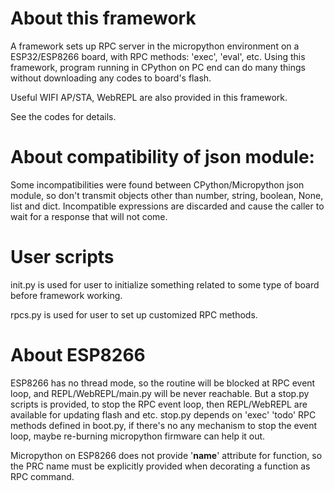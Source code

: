 # About this framework
A framework sets up RPC server in the micropython environment on a ESP32/ESP8266 board, with RPC methods: 'exec', 'eval', etc.
Using this framework, program running in CPython on PC end can do many things without downloading any codes to board's flash.

Useful WIFI AP/STA, WebREPL are also provided in this framework.

See the codes for details.

# About compatibility of json module:

Some incompatibilities were found between CPython/Micropython json module, so don't transmit objects other than number, string, boolean, None, list and dict.
Incompatible expressions are discarded and cause the caller to wait for a response that will not come.

# User scripts

init.py is used for user to initialize something related to some type of board before framework working.

rpcs.py is used for user to set up customized RPC methods.

# About ESP8266

ESP8266 has no thread mode, so the routine will be blocked at RPC event loop, and REPL/WebREPL/main.py will be never reachable. 
But a stop.py scripts is provided, to stop the RPC event loop, then REPL/WebREPL are available for updating flash and etc.
stop.py depends on 'exec' 'todo' RPC methods defined in boot.py, if there's no any mechanism to stop the event loop,
maybe re-burning micropython firmware can help it out.

Micropython on ESP8266 does not provide '__name__' attribute for function, so the PRC name must be explicitly provided when decorating a function as RPC command.

